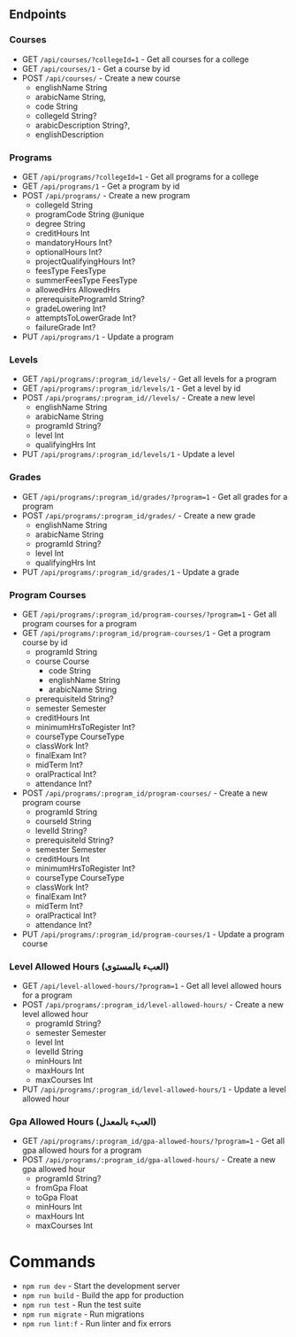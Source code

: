 ## Endpoints

### Courses

- GET `/api/courses/?collegeId=1` - Get all courses for a college
- GET `/api/courses/1` - Get a course by id
- POST `/api/courses/` - Create a new course
  - englishName String
  - arabicName String,
  - code String
  - collegeId String?
  - arabicDescription String?,
  - englishDescription

### Programs

- GET `/api/programs/?collegeId=1` - Get all programs for a college
- GET `/api/programs/1` - Get a program by id
- POST `/api/programs/` - Create a new program
  - collegeId String
  - programCode String @unique
  - degree String
  - creditHours Int
  - mandatoryHours Int?
  - optionalHours Int?
  - projectQualifyingHours Int?
  - feesType FeesType
  - summerFeesType FeesType
  - allowedHrs AllowedHrs
  - prerequisiteProgramId String?
  - gradeLowering Int?
  - attemptsToLowerGrade Int?
  - failureGrade Int?
- PUT `/api/programs/1` - Update a program

### Levels

- GET `/api/programs/:program_id/levels/` - Get all levels for a program
- GET `/api/programs/:program_id/levels/1` - Get a level by id
- POST `/api/programs/:program_id//levels/` - Create a new level
  - englishName String
  - arabicName String
  - programId String?
  - level Int
  - qualifyingHrs Int
- PUT `/api/programs/:program_id/levels/1` - Update a level

### Grades

- GET `/api/programs/:program_id/grades/?program=1` - Get all grades for a program
- POST `/api/programs/:program_id/grades/` - Create a new grade
  - englishName String
  - arabicName String
  - programId String?
  - level Int
  - qualifyingHrs Int
- PUT `/api/programs/:program_id/grades/1` - Update a grade

### Program Courses

- GET `/api/programs/:program_id/program-courses/?program=1` - Get all program courses for a program
- GET `/api/programs/:program_id/program-courses/1` - Get a program course by id
  - programId String
  - course Course
    - code String
    - englishName String
    - arabicName String
  - prerequisiteId String?
  - semester Semester
  - creditHours Int
  - minimumHrsToRegister Int?
  - courseType CourseType
  - classWork Int?
  - finalExam Int?
  - midTerm Int?
  - oralPractical Int?
  - attendance Int?
- POST `/api/programs/:program_id/program-courses/` - Create a new program course
  - programId String
  - courseId String
  - levelId String?
  - prerequisiteId String?
  - semester Semester
  - creditHours Int
  - minimumHrsToRegister Int?
  - courseType CourseType
  - classWork Int?
  - finalExam Int?
  - midTerm Int?
  - oralPractical Int?
  - attendance Int?
- PUT `/api/programs/:program_id/program-courses/1` - Update a program course

### Level Allowed Hours (العبء بالمستوى)

- GET `/api/level-allowed-hours/?program=1` - Get all level allowed hours for a program
- POST `/api/programs/:program_id/level-allowed-hours/` - Create a new level allowed hour
  - programId String?
  - semester Semester
  - level Int
  - levelId String
  - minHours Int
  - maxHours Int
  - maxCourses Int
- PUT `/api/programs/:program_id/level-allowed-hours/1` - Update a level allowed hour

### Gpa Allowed Hours (العبء بالمعدل)

- GET `/api/programs/:program_id/gpa-allowed-hours/?program=1` - Get all gpa allowed hours for a program
- POST `/api/programs/:program_id/gpa-allowed-hours/` - Create a new gpa allowed hour
  - programId String?
  - fromGpa Float
  - toGpa Float
  - minHours Int
  - maxHours Int
  - maxCourses Int

# Commands

- `npm run dev` - Start the development server
- `npm run build` - Build the app for production
- `npm run test` - Run the test suite
- `npm run migrate` - Run migrations
- `npm run lint:f` - Run linter and fix errors
